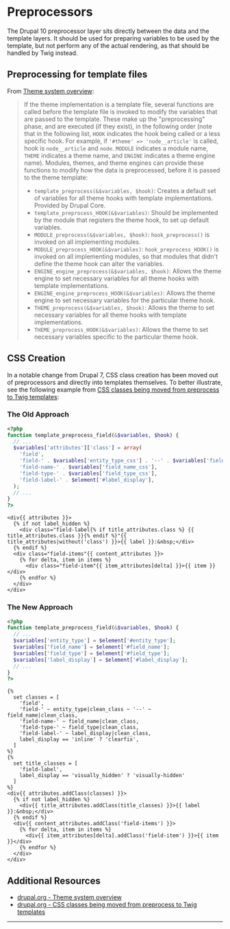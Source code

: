 # Preprocessors

The Drupal 10 preprocessor layer sits directly between the data and the template layers. It should be used for preparing variables to be used by the template, but not perform any of the actual rendering, as that should be handled by Twig instead.

## Preprocessing for template files

From [Theme system overview](https://api.drupal.org/api/drupal/core%21lib%21Drupal%21Core%21Render%21theme.api.php/group/themeable/10):

> If the theme implementation is a template file, several functions are called before the template file is invoked to modify the variables that are passed to the template. These make up the "preprocessing" phase, and are executed (if they exist), in the following order (note that in the following list, `HOOK` indicates the hook being called or a less specific hook. For example, if `'#theme' => 'node__article'` is called, hook is `node__article` and `node`. `MODULE` indicates a module name, `THEME` indicates a theme name, and `ENGINE` indicates a theme engine name). Modules, themes, and theme engines can provide these functions to modify how the data is preprocessed, before it is passed to the theme template:
>
> - `template_preprocess(&$variables, $hook)`: Creates a default set of variables for all theme hooks with template implementations. Provided by Drupal Core.
> - `template_preprocess_HOOK(&$variables)`: Should be implemented by the module that registers the theme hook, to set up default variables.
> - `MODULE_preprocess(&$variables, $hook)`: `hook_preprocess()` is invoked on all implementing modules.
> - `MODULE_preprocess_HOOK(&$variables)`: `hook_preprocess_HOOK()` is invoked on all implementing modules, so that modules that didn't define the theme hook can alter the variables.
> - `ENGINE_engine_preprocess(&$variables, $hook)`: Allows the theme engine to set necessary variables for all theme hooks with template implementations.
> - `ENGINE_engine_preprocess_HOOK(&$variables)`: Allows the theme engine to set necessary variables for the particular theme hook.
> - `THEME_preprocess(&$variables, $hook)`: Allows the theme to set necessary variables for all theme hooks with template implementations.
> - `THEME_preprocess_HOOK(&$variables)`: Allows the theme to set necessary variables specific to the particular theme hook.

## CSS Creation

In a notable change from Drupal 7, CSS class creation has been moved out of
preprocessors and directly into templates themselves. To better illustrate, see the following example from [CSS classes being moved from preprocess to Twig templates](https://www.drupal.org/node/2325067):

### The Old Approach

```php
<?php
function template_preprocess_field(&$variables, $hook) {
  // ...
  $variables['attributes']['class'] = array(
    'field',
    'field-' . $variables['entity_type_css'] . '--' . $variables['field_name_css'],
    'field-name-' . $variables['field_name_css'],
    'field-type-' . $variables['field_type_css'],
    'field-label-' . $element['#label_display'],
  );
  // ...
}
?>
```

```twig
<div{{ attributes }}>
  {% if not label_hidden %}
    <div class="field-label{% if title_attributes.class %} {{ title_attributes.class }}{% endif %}"{{ title_attributes|without('class') }}>{{ label }}:&nbsp;</div>
  {% endif %}
  <div class="field-items"{{ content_attributes }}>
    {% for delta, item in items %}
      <div class="field-item"{{ item_attributes[delta] }}>{{ item }}</div>
    {% endfor %}
  </div>
</div>
```

### The New Approach

```php
<?php
function template_preprocess_field(&$variables, $hook) {
  // ...
  $variables['entity_type'] = $element['#entity_type'];
  $variables['field_name'] = $element['#field_name'];
  $variables['field_type'] = $element['#field_type'];
  $variables['label_display'] = $element['#label_display'];
  // ...
}
?>
```

```twig
{%
  set classes = [
    'field',
    'field-' ~ entity_type|clean_class ~ '--' ~ field_name|clean_class,
    'field-name-' ~ field_name|clean_class,
    'field-type-' ~ field_type|clean_class,
    'field-label-' ~ label_display|clean_class,
    label_display == 'inline' ? 'clearfix',
  ]
%}
{%
  set title_classes = [
    'field-label',
    label_display == 'visually_hidden' ? 'visually-hidden'
  ]
%}
<div{{ attributes.addClass(classes) }}>
  {% if not label_hidden %}
    <div{{ title_attributes.addClass(title_classes) }}>{{ label }}:&nbsp;</div>
  {% endif %}
  <div{{ content_attributes.addClass('field-items') }}>
    {% for delta, item in items %}
      <div{{ item_attributes[delta].addClass('field-item') }}>{{ item }}</div>
    {% endfor %}
  </div>
</div>
```

## Additional Resources

- [drupal.org - Theme system overview](https://api.drupal.org/api/drupal/core%21lib%21Drupal%21Core%21Render%21theme.api.php/group/themeable/10)
- [drupal.org - CSS classes being moved from preprocess to Twig templates](https://www.drupal.org/node/2325067)

---
